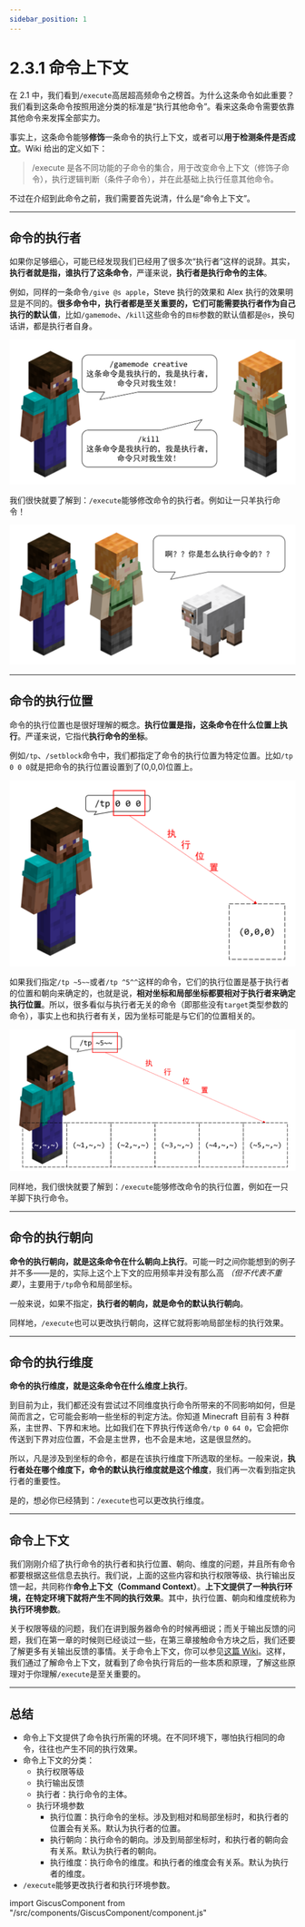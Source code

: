 ```yaml
---
sidebar_position: 1
---
```


# 2.3.1 命令上下文

在 2.1 中，我们看到`/execute`高居超高频命令之榜首。为什么这条命令如此重要？我们看到这条命令按照用途分类的标准是“执行其他命令”。看来这条命令需要依靠其他命令来发挥全部实力。

事实上，这条命令能够**修饰**一条命令的执行上下文，或者可以**用于检测条件是否成立**。Wiki 给出的定义如下：

> /execute 是各不同功能的子命令的集合，用于改变命令上下文（修饰子命令），执行逻辑判断（条件子命令），并在此基础上执行任意其他命令。

不过在介绍到此命令之前，我们需要首先说清，什么是“命令上下文”。

---

## 命令的执行者

如果你足够细心，可能已经发现我们已经用了很多次“执行者”这样的说辞。其实，**执行者就是指，谁执行了这条命令**，严谨来说，**执行者是执行命令的主体**。

例如，同样的一条命令`/give @s apple`，Steve 执行的效果和 Alex 执行的效果明显是不同的。**很多命令中，执行者都是至关重要的，它们可能需要执行者作为自己执行的默认值**，比如`/gamemode`、`/kill`这些命令的`目标`参数的默认值都是`@s`，换句话讲，都是执行者自身。

![执行者](../img/c3_execute/executor.png)

我们很快就要了解到：`/execute`能够修改命令的执行者。例如让一只羊执行命令！

![执行者羊](../img/c3_execute/executor_sheep.png)

---

## 命令的执行位置

命令的执行位置也是很好理解的概念。**执行位置是指，这条命令在什么位置上执行**。严谨来说，它指代**执行命令的坐标**。

例如`/tp`、`/setblock`命令中，我们都指定了命令的执行位置为特定位置。比如`/tp 0 0 0`就是把命令的执行位置设置到了(0,0,0)位置上。

![执行位置](../img/c3_execute/execute_position.png)

如果我们指定`/tp ~5~~`或者`/tp ^5^^`这样的命令，它们的执行位置是基于执行者的位置和朝向来确定的，也就是说，**相对坐标和局部坐标都要相对于执行者来确定执行位置**。所以，很多看似与执行者无关的命令（即那些没有`target`类型参数的命令），事实上也和执行者有关，因为坐标可能是与它们的位置相关的。

![执行位置2](../img/c3_execute/execute_position_2.png)

同样地，我们很快就要了解到：`/execute`能够修改命令的执行位置，例如在一只羊脚下执行命令。

---

## 命令的执行朝向

**命令的执行朝向，就是这条命令在什么朝向上执行**。可能一时之间你能想到的例子并不多——是的，实际上这个上下文的应用频率并没有那么高 *（但不代表不重要）*，主要用于`/tp`命令和局部坐标。

一般来说，如果不指定，**执行者的朝向，就是命令的默认执行朝向**。

同样地，`/execute`也可以更改执行朝向，这样它就将影响局部坐标的执行效果。

---

## 命令的执行维度

**命令的执行维度，就是这条命令在什么维度上执行**。

到目前为止，我们都还没有尝试过不同维度执行命令所带来的不同影响如何，但是简而言之，它可能会影响一些坐标的判定方法。你知道 Minecraft 目前有 3 种群系，主世界、下界和末地。比如我们在下界执行传送命令`/tp 0 64 0`，它会把你传送到下界对应位置，不会是主世界，也不会是末地，这是很显然的。

所以，凡是涉及到坐标的命令，都是在该执行维度下所选取的坐标。一般来说，**执行者处在哪个维度下，命令的默认执行维度就是这个维度**，我们再一次看到指定执行者的重要性。

是的，想必你已经猜到：`/execute`也可以更改执行维度。

---

## 命令上下文

我们刚刚介绍了执行命令的执行者和执行位置、朝向、维度的问题，并且所有命令都要根据这些信息去执行。我们说，上面的这些内容和执行权限等级、执行输出反馈一起，共同称作**命令上下文（Command Context）**。**上下文提供了一种执行环境，在特定环境下就将产生不同的执行效果**。其中，执行位置、朝向和维度统称为**执行环境参数**。

关于权限等级的问题，我们在讲到服务器命令的时候再细说；而关于输出反馈的问题，我们在第一章的时候则已经谈过一些，在第三章接触命令方块之后，我们还要了解更多有关输出反馈的事情。关于命令上下文，你可以参见[这篇 Wiki](https://zh.minecraft.wiki/w/命令上下文)。这样，我们通过了解命令上下文，就看到了命令执行背后的一些本质和原理，了解这些原理对于你理解`/execute`是至关重要的。

---

## 总结

- 命令上下文提供了命令执行所需的环境。在不同环境下，哪怕执行相同的命令，往往也产生不同的执行效果。
- 命令上下文的分类：
  - 执行权限等级
  - 执行输出反馈
  - 执行者：执行命令的主体。
  - 执行环境参数
    - 执行位置：执行命令的坐标。涉及到相对和局部坐标时，和执行者的位置会有关系。默认为执行者的位置。
    - 执行朝向：执行命令的朝向。涉及到局部坐标时，和执行者的朝向会有关系。默认为执行者的朝向。
    - 执行维度：执行命令的维度。和执行者的维度会有关系。默认为执行者的维度。
- `/execute`能够更改执行者和执行环境参数。

import GiscusComponent from "/src/components/GiscusComponent/component.js"

<GiscusComponent/>
